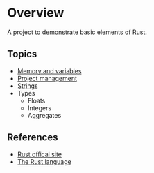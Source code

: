 # Overview

A project to demonstrate basic elements of Rust.

## Topics

* [Memory and variables](./memory/doc.md)
* [Project management](#project-management)
* [Strings](./string/doc.md)
* Types
    * Floats
    * Integers
    * Aggregates

## References

* [Rust offical site](https://www.rust-lang.org/)
* [The Rust language](https://doc.rust-lang.org/book/title-page.html)